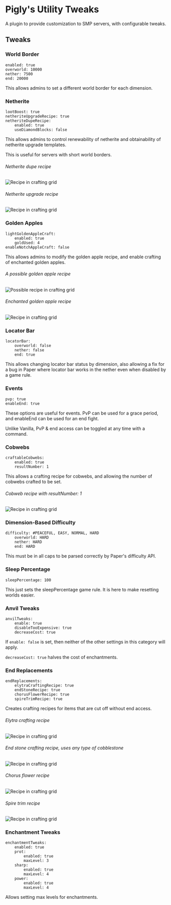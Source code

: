 # Pigly's Utility Tweaks

A plugin to provide customization to SMP servers, with configurable tweaks.

## Tweaks
### World Border
    enabled: true
    overworld: 10000
    nether: 7500
    end: 20000
This allows admins to set a different world border for each dimension.
### Netherite
    lootBoost: true
    netheriteUpgradeRecipe: true
    netheriteDupeRecipe:
        enabled: true
        useDiamondBlocks: false
This allows admins to control renewability of netherite and obtainability of netherite upgrade templates.

This is useful for servers with short world borders.

###### *Netherite dupe recipe*
![Recipe in crafting grid](https://img-devpigly.replit.app/netheritedupe.png)

###### *Netherite upgrade recipe*
![Recipe in crafting grid](https://img-devpigly.replit.app/netheriteupgrade.png)

### Golden Apples
    lightGoldenAppleCraft:
        enabled: true
        goldUsed: 4
    enableNotchAppleCraft: false
This allows admins to modify the golden apple recipe, and enable crafting of enchanted golden apples.

###### *A possible golden apple recipe*
![Possible recipe in crafting grid](https://img-devpigly.replit.app/possiblegap.png)

###### *Enchanted golden apple recipe*
![Recipe in crafting grid](https://img-devpigly.replit.app/notchapple.png)

### Locator Bar
    locatorBar:
        overworld: false
        nether: false
        end: true
This allows changing locator bar status by dimension, also allowing a fix for a bug in Paper where locator bar works in the nether even when disabled by a game rule.

### Events
    pvp: true
    enableEnd: true
These options are useful for events. PvP can be used for a grace period, and enableEnd can be used for an end fight.

Unlike Vanilla, PvP & end access can be toggled at any time with a command.

### Cobwebs
    craftableCobwebs:
        enabled: true
        resultNumber: 1

This allows a crafting recipe for cobwebs, and allowing the number of cobwebs crafted to be set.

###### *Cobweb recipe with resultNumber: 1*
![Recipe in crafting grid](https://img-devpigly.replit.app/cobweb.png)

### Dimension-Based Difficulty
    difficulty: #PEACEFUL, EASY, NORMAL, HARD
        overworld: HARD
        nether: HARD
        end: HARD
This must be in all caps to be parsed correctly by Paper's difficulty API.

### Sleep Percentage
    sleepPercentage: 100
This just sets the sleepPercentage game rule. It is here to make resetting worlds easier.

### Anvil Tweaks
    anvilTweaks:
        enable: true
        disableTooExpensive: true
        decreaseCost: true
If ```enable: false``` is set, then neither of the other settings in this category will apply.

```decreaseCost: true``` halves the cost of enchantments.

### End Replacements
    endReplacements:
        elytraCraftingRecipe: true
        endStoneRecipe: true
        chorusFlowerRecipe: true
        spireTrimRecipe: true
Creates crafting recipes for items that are cut off without end access.

###### *Elytra crafting recipe*
![Recipe in crafting grid](https://img-devpigly.replit.app/elytra-recipe.png)

###### *End stone crafting recipe, uses any type of cobblestone*
![Recipe in crafting grid](https://img-devpigly.replit.app/end-stone-craft.png)

###### *Chorus flower recipe*
![Recipe in crafting grid](https://img-devpigly.replit.app/chorus-flower-recipe.png)

###### *Spire trim recipe*
![Recipe in crafting grid](https://img-devpigly.replit.app/spire.png)

### Enchantment Tweaks
    enchantmentTweaks:
        enabled: true
        prot:
            enabled: true
            maxLevel: 3
        sharp:
            enabled: true
            maxLevel: 4
        power:
            enabled: true
            maxLevel: 4
Allows setting max levels for enchantments.
